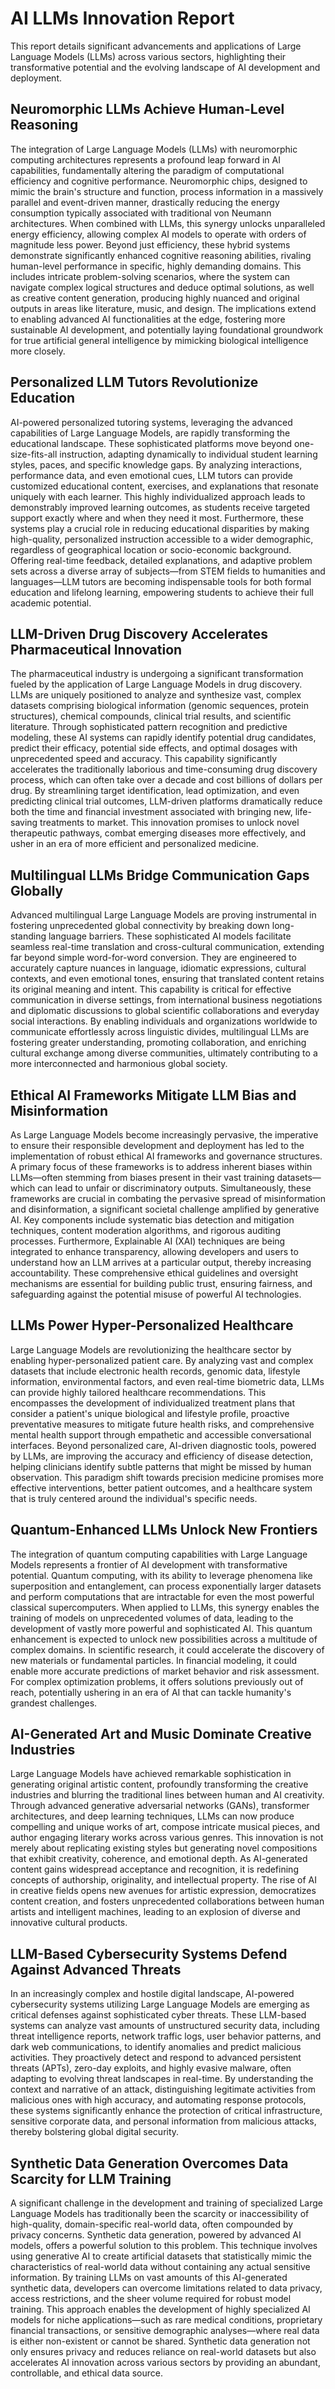 # AI LLMs Innovation Report

This report details significant advancements and applications of Large Language Models (LLMs) across various sectors, highlighting their transformative potential and the evolving landscape of AI development and deployment.

## Neuromorphic LLMs Achieve Human-Level Reasoning

The integration of Large Language Models (LLMs) with neuromorphic computing architectures represents a profound leap forward in AI capabilities, fundamentally altering the paradigm of computational efficiency and cognitive performance. Neuromorphic chips, designed to mimic the brain's structure and function, process information in a massively parallel and event-driven manner, drastically reducing the energy consumption typically associated with traditional von Neumann architectures. When combined with LLMs, this synergy unlocks unparalleled energy efficiency, allowing complex AI models to operate with orders of magnitude less power. Beyond just efficiency, these hybrid systems demonstrate significantly enhanced cognitive reasoning abilities, rivaling human-level performance in specific, highly demanding domains. This includes intricate problem-solving scenarios, where the system can navigate complex logical structures and deduce optimal solutions, as well as creative content generation, producing highly nuanced and original outputs in areas like literature, music, and design. The implications extend to enabling advanced AI functionalities at the edge, fostering more sustainable AI development, and potentially laying foundational groundwork for true artificial general intelligence by mimicking biological intelligence more closely.

## Personalized LLM Tutors Revolutionize Education

AI-powered personalized tutoring systems, leveraging the advanced capabilities of Large Language Models, are rapidly transforming the educational landscape. These sophisticated platforms move beyond one-size-fits-all instruction, adapting dynamically to individual student learning styles, paces, and specific knowledge gaps. By analyzing interactions, performance data, and even emotional cues, LLM tutors can provide customized educational content, exercises, and explanations that resonate uniquely with each learner. This highly individualized approach leads to demonstrably improved learning outcomes, as students receive targeted support exactly where and when they need it most. Furthermore, these systems play a crucial role in reducing educational disparities by making high-quality, personalized instruction accessible to a wider demographic, regardless of geographical location or socio-economic background. Offering real-time feedback, detailed explanations, and adaptive problem sets across a diverse array of subjects—from STEM fields to humanities and languages—LLM tutors are becoming indispensable tools for both formal education and lifelong learning, empowering students to achieve their full academic potential.

## LLM-Driven Drug Discovery Accelerates Pharmaceutical Innovation

The pharmaceutical industry is undergoing a significant transformation fueled by the application of Large Language Models in drug discovery. LLMs are uniquely positioned to analyze and synthesize vast, complex datasets comprising biological information (genomic sequences, protein structures), chemical compounds, clinical trial results, and scientific literature. Through sophisticated pattern recognition and predictive modeling, these AI systems can rapidly identify potential drug candidates, predict their efficacy, potential side effects, and optimal dosages with unprecedented speed and accuracy. This capability significantly accelerates the traditionally laborious and time-consuming drug discovery process, which can often take over a decade and cost billions of dollars per drug. By streamlining target identification, lead optimization, and even predicting clinical trial outcomes, LLM-driven platforms dramatically reduce both the time and financial investment associated with bringing new, life-saving treatments to market. This innovation promises to unlock novel therapeutic pathways, combat emerging diseases more effectively, and usher in an era of more efficient and personalized medicine.

## Multilingual LLMs Bridge Communication Gaps Globally

Advanced multilingual Large Language Models are proving instrumental in fostering unprecedented global connectivity by breaking down long-standing language barriers. These sophisticated AI models facilitate seamless real-time translation and cross-cultural communication, extending far beyond simple word-for-word conversion. They are engineered to accurately capture nuances in language, idiomatic expressions, cultural contexts, and even emotional tones, ensuring that translated content retains its original meaning and intent. This capability is critical for effective communication in diverse settings, from international business negotiations and diplomatic discussions to global scientific collaborations and everyday social interactions. By enabling individuals and organizations worldwide to communicate effortlessly across linguistic divides, multilingual LLMs are fostering greater understanding, promoting collaboration, and enriching cultural exchange among diverse communities, ultimately contributing to a more interconnected and harmonious global society.

## Ethical AI Frameworks Mitigate LLM Bias and Misinformation

As Large Language Models become increasingly pervasive, the imperative to ensure their responsible development and deployment has led to the implementation of robust ethical AI frameworks and governance structures. A primary focus of these frameworks is to address inherent biases within LLMs—often stemming from biases present in their vast training datasets—which can lead to unfair or discriminatory outputs. Simultaneously, these frameworks are crucial in combating the pervasive spread of misinformation and disinformation, a significant societal challenge amplified by generative AI. Key components include systematic bias detection and mitigation techniques, content moderation algorithms, and rigorous auditing processes. Furthermore, Explainable AI (XAI) techniques are being integrated to enhance transparency, allowing developers and users to understand how an LLM arrives at a particular output, thereby increasing accountability. These comprehensive ethical guidelines and oversight mechanisms are essential for building public trust, ensuring fairness, and safeguarding against the potential misuse of powerful AI technologies.

## LLMs Power Hyper-Personalized Healthcare

Large Language Models are revolutionizing the healthcare sector by enabling hyper-personalized patient care. By analyzing vast and complex datasets that include electronic health records, genomic data, lifestyle information, environmental factors, and even real-time biometric data, LLMs can provide highly tailored healthcare recommendations. This encompasses the development of individualized treatment plans that consider a patient's unique biological and lifestyle profile, proactive preventative measures to mitigate future health risks, and comprehensive mental health support through empathetic and accessible conversational interfaces. Beyond personalized care, AI-driven diagnostic tools, powered by LLMs, are improving the accuracy and efficiency of disease detection, helping clinicians identify subtle patterns that might be missed by human observation. This paradigm shift towards precision medicine promises more effective interventions, better patient outcomes, and a healthcare system that is truly centered around the individual's specific needs.

## Quantum-Enhanced LLMs Unlock New Frontiers

The integration of quantum computing capabilities with Large Language Models represents a frontier of AI development with transformative potential. Quantum computing, with its ability to leverage phenomena like superposition and entanglement, can process exponentially larger datasets and perform computations that are intractable for even the most powerful classical supercomputers. When applied to LLMs, this synergy enables the training of models on unprecedented volumes of data, leading to the development of vastly more powerful and sophisticated AI. This quantum enhancement is expected to unlock new possibilities across a multitude of complex domains. In scientific research, it could accelerate the discovery of new materials or fundamental particles. In financial modeling, it could enable more accurate predictions of market behavior and risk assessment. For complex optimization problems, it offers solutions previously out of reach, potentially ushering in an era of AI that can tackle humanity's grandest challenges.

## AI-Generated Art and Music Dominate Creative Industries

Large Language Models have achieved remarkable sophistication in generating original artistic content, profoundly transforming the creative industries and blurring the traditional lines between human and AI creativity. Through advanced generative adversarial networks (GANs), transformer architectures, and deep learning techniques, LLMs can now produce compelling and unique works of art, compose intricate musical pieces, and author engaging literary works across various genres. This innovation is not merely about replicating existing styles but generating novel compositions that exhibit creativity, coherence, and emotional depth. As AI-generated content gains widespread acceptance and recognition, it is redefining concepts of authorship, originality, and intellectual property. The rise of AI in creative fields opens new avenues for artistic expression, democratizes content creation, and fosters unprecedented collaborations between human artists and intelligent machines, leading to an explosion of diverse and innovative cultural products.

## LLM-Based Cybersecurity Systems Defend Against Advanced Threats

In an increasingly complex and hostile digital landscape, AI-powered cybersecurity systems utilizing Large Language Models are emerging as critical defenses against sophisticated cyber threats. These LLM-based systems can analyze vast amounts of unstructured security data, including threat intelligence reports, network traffic logs, user behavior patterns, and dark web communications, to identify anomalies and predict malicious activities. They proactively detect and respond to advanced persistent threats (APTs), zero-day exploits, and highly evasive malware, often adapting to evolving threat landscapes in real-time. By understanding the context and narrative of an attack, distinguishing legitimate activities from malicious ones with high accuracy, and automating response protocols, these systems significantly enhance the protection of critical infrastructure, sensitive corporate data, and personal information from malicious attacks, thereby bolstering global digital security.

## Synthetic Data Generation Overcomes Data Scarcity for LLM Training

A significant challenge in the development and training of specialized Large Language Models has traditionally been the scarcity or inaccessibility of high-quality, domain-specific real-world data, often compounded by privacy concerns. Synthetic data generation, powered by advanced AI models, offers a powerful solution to this problem. This technique involves using generative AI to create artificial datasets that statistically mimic the characteristics of real-world data without containing any actual sensitive information. By training LLMs on vast amounts of this AI-generated synthetic data, developers can overcome limitations related to data privacy, access restrictions, and the sheer volume required for robust model training. This approach enables the development of highly specialized AI models for niche applications—such as rare medical conditions, proprietary financial transactions, or sensitive demographic analyses—where real data is either non-existent or cannot be shared. Synthetic data generation not only ensures privacy and reduces reliance on real-world datasets but also accelerates AI innovation across various sectors by providing an abundant, controllable, and ethical data source.